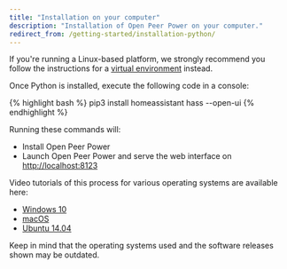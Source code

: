 ```yaml
---
title: "Installation on your computer"
description: "Installation of Open Peer Power on your computer."
redirect_from: /getting-started/installation-python/
---
```


<div class='note'>

If you're running a Linux-based platform, we strongly recommend you follow the instructions for a [virtual environment](/docs/installation/virtualenv/) instead.

</div>

Once Python is installed, execute the following code in a console:

{% highlight bash %}
pip3 install homeassistant
hass --open-ui
{% endhighlight %}

Running these commands will:

 - Install Open Peer Power
 - Launch Open Peer Power and serve the web interface on [http://localhost:8123](http://localhost:8123)

Video tutorials of this process for various operating systems are available here:

 - [Windows 10](https://www.youtube.com/watch?v=X27eVvuqwnY)
 - [macOS](https://www.youtube.com/watch?v=hej6ipN86ls)
 - [Ubuntu 14.04](https://www.youtube.com/watch?v=SXaAG1lGNH0)

Keep in mind that the operating systems used and the software releases shown may be outdated.
